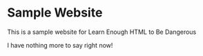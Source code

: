 # Sample Website

This is a sample website for Learn Enough HTML to Be Dangerous

I have nothing more to say right now!